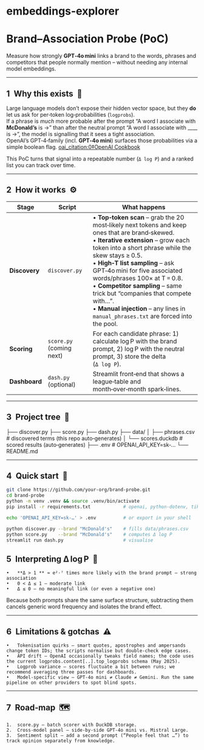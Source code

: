 # embeddings-explorer

# Brand–Association Probe (PoC)

Measure how strongly **GPT‑4o mini** links a brand to the words, phrases and competitors that people normally mention – without needing any internal model embeddings.

---

## 1 Why this exists  🤔

Large language models don’t expose their hidden vector space, but they **do** let us ask for per‑token log‑probabilities (`logprobs`).  
If a phrase is *much* more probable after the prompt “A word I associate with **McDonald’s** is →” than after the neutral prompt “A word I associate with ____ is →”, the model is signalling that it sees a tight association.  
OpenAI’s GPT‑4‑family (incl. **GPT‑4o mini**) surfaces those probabilities via a simple boolean flag.  [oai_citation:0‡OpenAI Cookbook](https://cookbook.openai.com/examples/using_logprobs?utm_source=chatgpt.com)

This PoC turns that signal into a repeatable number (`Δ log P`) and a ranked list you can track over time.

---

## 2 How it works  ⚙️

| Stage | Script | What happens |
|-------|--------|--------------|
|**Discovery**|`discover.py`|• **Top‑token scan** – grab the 20 most‑likely next tokens and keep ones that are brand‑skewed.<br>• **Iterative extension** – grow each token into a short phrase while the skew stays ≥ 0.5.<br>• **High‑T list sampling** – ask GPT‑4o mini for five associated words/phrases 100× at T = 0.8.<br>• **Competitor sampling** – same trick but “companies that compete with…”.<br>• **Manual injection** – any lines in `manual_phrases.txt` are forced into the pool.|
|**Scoring**|`score.py` (coming next)|For each candidate phrase: 1) calculate log P with the brand prompt, 2) log P with the neutral prompt, 3) store the delta (`Δ log P`).|
|**Dashboard**|`dash.py` (optional)|Streamlit front‑end that shows a league‑table and month‑over‑month spark‑lines.|

---

## 3 Project tree  🌳
├── discover.py
├── score.py
├── dash.py
├── data/
│   ├── phrases.csv      # discovered terms (this repo auto‑generates)
│   └── scores.duckdb    # scored results (auto‑generates)
├── .env                 # OPENAI_API_KEY=sk‑…
└── README.md

---

## 4 Quick start  🚀

```bash
git clone https://github.com/your‑org/brand‑probe.git
cd brand‑probe
python -m venv .venv && source .venv/bin/activate
pip install -r requirements.txt            # openai, python‑dotenv, tiktoken, etc.

echo 'OPENAI_API_KEY=sk‑…' > .env          # or export in your shell

python discover.py --brand "McDonald's"    # fills data/phrases.csv
python score.py    --brand "McDonald's"    # computes Δ log P
streamlit run dash.py                      # visualise
```

## 5 Interpreting Δ log P  📏
	•	**Δ > 1 ** ≈ e²·⁷ times more likely with the brand prompt – strong association
	•	0 < Δ ≤ 1 – moderate link
	•	Δ ≤ 0 – no meaningful link (or even a negative one)

Because both prompts share the same surface structure, subtracting them cancels generic word frequency and isolates the brand effect.

---

## 6 Limitations & gotchas  ⚠️
	•	Tokenisation quirks – smart quotes, apostrophes and ampersands change token IDs; the scripts normalise but double‑check edge cases.
	•	API drift – OpenAI occasionally tweaks field names; the code uses the current logprobs.content[..].top_logprobs schema (May 2025).
	•	Logprob variance – scores fluctuate a bit between runs; we recommend averaging three passes for dashboards.
	•	Model‑specific view – GPT‑4o mini ≠ Claude ≠ Gemini. Run the same pipeline on other providers to spot blind spots.

---

## 7 Road‑map  🗺️
	1.	score.py – batch scorer with DuckDB storage.
	2.	Cross‑model panel – side‑by‑side GPT‑4o mini vs. Mistral Large.
	3.	Sentiment split – add a second prompt (“People feel that …”) to track opinion separately from knowledge.